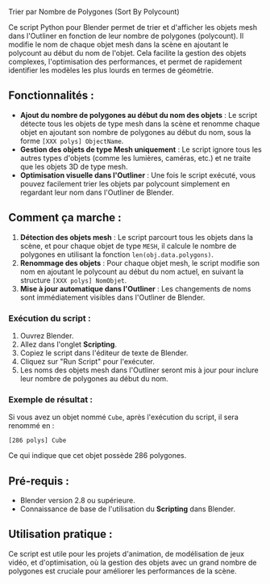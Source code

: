 
Trier par Nombre de Polygones (Sort By Polycount)

Ce script Python pour Blender permet de trier et d'afficher les objets mesh dans l'Outliner en fonction de leur nombre de polygones (polycount). Il modifie le nom de chaque objet mesh dans la scène en ajoutant le polycount au début du nom de l'objet. Cela facilite la gestion des objets complexes, l'optimisation des performances, et permet de rapidement identifier les modèles les plus lourds en termes de géométrie.

## Fonctionnalités :
- **Ajout du nombre de polygones au début du nom des objets** : Le script détecte tous les objets de type mesh dans la scène et renomme chaque objet en ajoutant son nombre de polygones au début du nom, sous la forme `[XXX polys] ObjectName`.
- **Gestion des objets de type Mesh uniquement** : Le script ignore tous les autres types d'objets (comme les lumières, caméras, etc.) et ne traite que les objets 3D de type mesh.
- **Optimisation visuelle dans l'Outliner** : Une fois le script exécuté, vous pouvez facilement trier les objets par polycount simplement en regardant leur nom dans l'Outliner de Blender.

## Comment ça marche :
1. **Détection des objets mesh** : Le script parcourt tous les objets dans la scène, et pour chaque objet de type `MESH`, il calcule le nombre de polygones en utilisant la fonction `len(obj.data.polygons)`.
2. **Renommage des objets** : Pour chaque objet mesh, le script modifie son nom en ajoutant le polycount au début du nom actuel, en suivant la structure `[XXX polys] NomObjet`.
3. **Mise à jour automatique dans l'Outliner** : Les changements de noms sont immédiatement visibles dans l'Outliner de Blender.

### Exécution du script :
1. Ouvrez Blender.
2. Allez dans l'onglet **Scripting**.
3. Copiez le script dans l'éditeur de texte de Blender.
4. Cliquez sur "Run Script" pour l'exécuter.
5. Les noms des objets mesh dans l'Outliner seront mis à jour pour inclure leur nombre de polygones au début du nom.

### Exemple de résultat :
Si vous avez un objet nommé `Cube`, après l'exécution du script, il sera renommé en :
```
[286 polys] Cube
```
Ce qui indique que cet objet possède 286 polygones.

## Pré-requis :
- Blender version 2.8 ou supérieure.
- Connaissance de base de l'utilisation du **Scripting** dans Blender.

## Utilisation pratique :
Ce script est utile pour les projets d'animation, de modélisation de jeux vidéo, et d'optimisation, où la gestion des objets avec un grand nombre de polygones est cruciale pour améliorer les performances de la scène.
